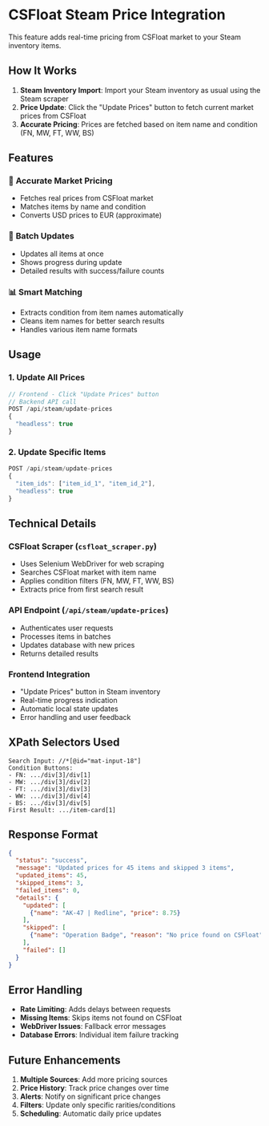 # CSFloat Steam Price Integration

This feature adds real-time pricing from CSFloat market to your Steam inventory items.

## How It Works

1. **Steam Inventory Import**: Import your Steam inventory as usual using the Steam scraper
2. **Price Update**: Click the "Update Prices" button to fetch current market prices from CSFloat
3. **Accurate Pricing**: Prices are fetched based on item name and condition (FN, MW, FT, WW, BS)

## Features

### 🎯 **Accurate Market Pricing**
- Fetches real prices from CSFloat market
- Matches items by name and condition
- Converts USD prices to EUR (approximate)

### 🔄 **Batch Updates**
- Updates all items at once
- Shows progress during update
- Detailed results with success/failure counts

### 📊 **Smart Matching**
- Extracts condition from item names automatically
- Cleans item names for better search results
- Handles various item name formats

## Usage

### 1. Update All Prices
```typescript
// Frontend - Click "Update Prices" button
// Backend API call
POST /api/steam/update-prices
{
  "headless": true
}
```

### 2. Update Specific Items
```typescript
POST /api/steam/update-prices
{
  "item_ids": ["item_id_1", "item_id_2"],
  "headless": true
}
```

## Technical Details

### CSFloat Scraper (`csfloat_scraper.py`)
- Uses Selenium WebDriver for web scraping
- Searches CSFloat market with item name
- Applies condition filters (FN, MW, FT, WW, BS)
- Extracts price from first search result

### API Endpoint (`/api/steam/update-prices`)
- Authenticates user requests
- Processes items in batches
- Updates database with new prices
- Returns detailed results

### Frontend Integration
- "Update Prices" button in Steam inventory
- Real-time progress indication
- Automatic local state updates
- Error handling and user feedback

## XPath Selectors Used

```
Search Input: //*[@id="mat-input-18"]
Condition Buttons:
- FN: .../div[3]/div[1]
- MW: .../div[3]/div[2] 
- FT: .../div[3]/div[3]
- WW: .../div[3]/div[4]
- BS: .../div[3]/div[5]
First Result: .../item-card[1]
```

## Response Format

```json
{
  "status": "success",
  "message": "Updated prices for 45 items and skipped 3 items",
  "updated_items": 45,
  "skipped_items": 3,
  "failed_items": 0,
  "details": {
    "updated": [
      {"name": "AK-47 | Redline", "price": 8.75}
    ],
    "skipped": [
      {"name": "Operation Badge", "reason": "No price found on CSFloat"}
    ],
    "failed": []
  }
}
```

## Error Handling

- **Rate Limiting**: Adds delays between requests
- **Missing Items**: Skips items not found on CSFloat
- **WebDriver Issues**: Fallback error messages
- **Database Errors**: Individual item failure tracking

## Future Enhancements

1. **Multiple Sources**: Add more pricing sources
2. **Price History**: Track price changes over time
3. **Alerts**: Notify on significant price changes
4. **Filters**: Update only specific rarities/conditions
5. **Scheduling**: Automatic daily price updates
